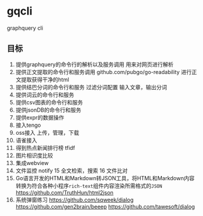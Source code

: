 # gqcli
graphquery cli

## 目标
1. 提供graphquery的命令行的解析以及服务调用
    用来对网页进行解析
2. 提供正文提取的命令行和服务调用
    github.com/pubgo/go-readability
    进行正文提取获得干净的html
3. 提供结巴分词的命令行和服务
    过滤分词配置
    输入文章，输出分词
4. 提供词云的命令行和服务
5. 提供csv图表的命令行和服务
6. 提供jsonDB的命令行和服务
7. 提供expr的数据操作
8. 接入tengo
9. oss接入
    上传，管理，下载
10. 语雀接入
11. 得到热点新闻排行榜
    tfidf
12. 图片相识度比较
13. 集成webview
14. 文件监控
    notify
15 全文检索，搜索
16 文件比对
17. Go语言开发的HTML和Markdown转JSON工具，将HTML和Markdown内容转换为符合各种小程序`rich-text`组件内容渲染所需格式的`JSON` 
    https://github.com/TruthHun/html2json
18. 系统弹窗练习
    https://github.com/sqweek/dialog
    https://github.com/gen2brain/beeep
    https://github.com/tawesoft/dialog

